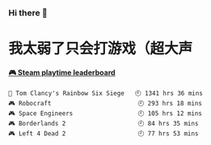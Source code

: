 ### Hi there 👋
# 我太弱了只会打游戏（超大声

<!-- steam-box start -->
#### <a href="https://gist.github.com/0cba8b0651b88aba04324d78de487842" target="_blank">🎮 Steam playtime leaderboard</a>
```text
🔫 Tom Clancy's Rainbow Six Siege   🕘 1341 hrs 36 mins
🎮 Robocraft                        🕘 293 hrs 18 mins
🎮 Space Engineers                  🕘 105 hrs 12 mins
🎮 Borderlands 2                    🕘 84 hrs 35 mins
🎮 Left 4 Dead 2                    🕘 77 hrs 53 mins
```
<!-- Powered by https://github.com/YouEclipse/steam-box . -->
<!-- steam-box end -->
